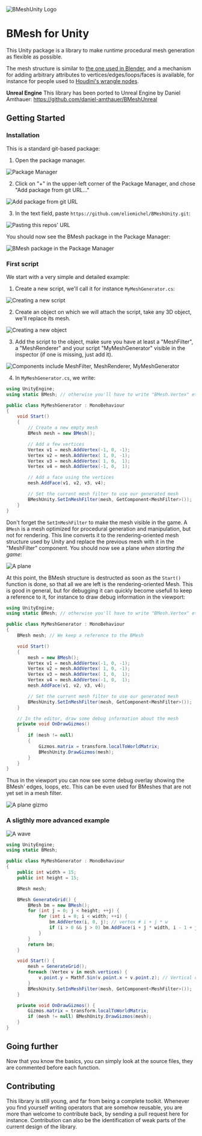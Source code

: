 ![BMeshUnity Logo](Doc/BMeshUnity.png)

BMesh for Unity
===============

This Unity package is a library to make runtime procedural mesh generation as flexible as possible.

The mesh structure is similar to [the one used in Blender](https://wiki.blender.org/wiki/Source/Modeling/BMesh/Design), and a mechanism for adding arbitrary attributes to vertices/edges/loops/faces is available, for instance for people used to [Houdini's wrangle nodes](https://www.sidefx.com/docs/houdini/nodes/sop/attribwrangle.html).

**Unreal Engine** This library has been ported to Unreal Engine by Daniel Amthauer: https://github.com/daniel-amthauer/BMeshUnreal

Getting Started
---------------

### Installation

This is a standard git-based package:

  1. Open the package manager.

![Package Manager](Doc/PackageManager.png)

  2. Click on "+" in the upper-left corner of the Package Manager, and chose "Add package from git URL..."

![Add package from git URL](Doc/GitUrl.png)

 3. In the text field, paste `https://github.com/eliemichel/BMeshUnity.git`:

![Pasting this repos' URL](Doc/GitUrl2.png)

You should now see the BMesh package in the Package Manager:

![BMesh package in the Package Manager](Doc/BMeshPackage.png)

### First script

We start with a very simple and detailed example:

  1. Create a new script, we'll call it for instance `MyMeshGenerator.cs`:

![Creating a new script](Doc/NewScript.png)

  2. Create an object on which we will attach the script, take any 3D object, we'll replace its mesh.

![Creating a new object](Doc/NewObject.png)

  3. Add the script to the object, make sure you have at least a "MeshFilter", a "MeshRenderer" and your script "MyMeshGenerator" visible in the inspector (if one is missing, just add it).

![Components include MeshFilter, MeshRenderer, MyMeshGenerator](Doc/Components.png)

  4. In `MyMeshGenerator.cs`, we write:

```C#
using UnityEngine;
using static BMesh; // otherwise you'll have to write "BMesh.Vertex" etc.

public class MyMeshGenerator : MonoBehaviour
{
    void Start()
    {
        // Create a new empty mesh
        BMesh mesh = new BMesh();

        // Add a few vertices
        Vertex v1 = mesh.AddVertex(-1, 0, -1);
        Vertex v2 = mesh.AddVertex( 1, 0, -1);
        Vertex v3 = mesh.AddVertex( 1, 0,  1);
        Vertex v4 = mesh.AddVertex(-1, 0,  1);

        // Add a face using the vertices
        mesh.AddFace(v1, v2, v3, v4);

        // Set the current mesh filter to use our generated mesh
        BMeshUnity.SetInMeshFilter(mesh, GetComponent<MeshFilter>());
    }
}
```

Don't forget the `SetInMeshFilter` to make the mesh visible in the game. A `BMesh` is a mesh optimized for procedural generation and manipulation, but not for rendering. This line converts it to the rendering-oriented mesh structure used by Unity and replace the previous mesh with it in the "MeshFilter" component. You should now see a plane *when starting the game*:

![A plane](Doc/Plane.png)

At this point, the BMesh structure is destructed as soon as the `Start()` function is done, so that all we are left is the rendering-oriented Mesh. This is good in general, but for debugging it can quickly become usefull to keep a reference to it, for instance to draw debug information in the viewport:

```C#
using UnityEngine;
using static BMesh; // otherwise you'll have to write "BMesh.Vertex" etc.

public class MyMeshGenerator : MonoBehaviour
{
    BMesh mesh; // We keep a reference to the BMesh

    void Start()
    {
        mesh = new BMesh();
        Vertex v1 = mesh.AddVertex(-1, 0, -1);
        Vertex v2 = mesh.AddVertex( 1, 0, -1);
        Vertex v3 = mesh.AddVertex( 1, 0,  1);
        Vertex v4 = mesh.AddVertex(-1, 0,  1);
        mesh.AddFace(v1, v2, v3, v4);

        // Set the current mesh filter to use our generated mesh
        BMeshUnity.SetInMeshFilter(mesh, GetComponent<MeshFilter>());
    }

    // In the editor, draw some debug information about the mesh
    private void OnDrawGizmos()
    {
        if (mesh != null)
        {
        	Gizmos.matrix = transform.localToWorldMatrix;
            BMeshUnity.DrawGizmos(mesh);
        }
    }
}
```

Thus in the viewport you can now see some debug overlay showing the BMesh' edges, loops, etc. This can be even used for BMeshes that are not yet set in a mesh filter.

![A plane gizmo](Doc/PlaneGizmo.png)

### A sligthly more advanced example

![A wave](Doc/Wave.png)

```C#
using UnityEngine;
using static BMesh;

public class MyMeshGenerator : MonoBehaviour
{
    public int width = 15;
    public int height = 15;

    BMesh mesh;

    BMesh GenerateGrid() {
        BMesh bm = new BMesh();
        for (int j = 0; j < height; ++j) {
            for (int i = 0; i < width; ++i) {
                bm.AddVertex(i, 0, j); // vertex # i + j * w
                if (i > 0 && j > 0) bm.AddFace(i + j * width, i - 1 + j * width, i - 1 + (j - 1) * width, i + (j - 1) * width);
            }
        }
        return bm;
    }

    void Start() {
        mesh = GenerateGrid();
        foreach (Vertex v in mesh.vertices) {
            v.point.y = Mathf.Sin(v.point.x + v.point.z); // Vertical displacement
        }
        BMeshUnity.SetInMeshFilter(mesh, GetComponent<MeshFilter>());
    }

    private void OnDrawGizmos() {
        Gizmos.matrix = transform.localToWorldMatrix;
        if (mesh != null) BMeshUnity.DrawGizmos(mesh);
    }
}
```

Going further
-------------

Now that you know the basics, you can simply look at the source files, they are commented before each function.

Contributing
------------

This library is still young, and far from being a complete toolkit. Whenever you find yourself writing operators that are somehow reusable, you are more than welcome to contribute back, by sending a pull request here for instance. Contribution can also be the identification of weak parts of the current design of the library.
